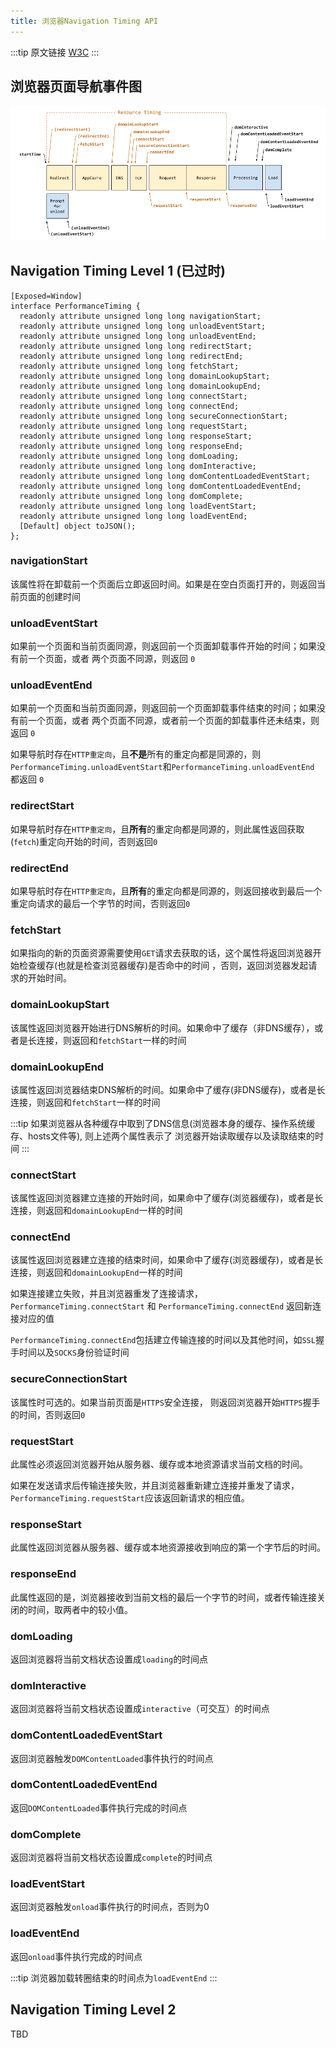 ```yaml
---
title: 浏览器Navigation Timing API
---
```


:::tip 原文链接
[W3C](https://w3c.github.io/navigation-timing/#dom-performancenavigationtiming)
:::

## 浏览器页面导航事件图
![events](./image/navigation-timing.png)

## Navigation Timing Level 1 (已过时)

```text
[Exposed=Window]
interface PerformanceTiming {
  readonly attribute unsigned long long navigationStart;
  readonly attribute unsigned long long unloadEventStart;
  readonly attribute unsigned long long unloadEventEnd;
  readonly attribute unsigned long long redirectStart;
  readonly attribute unsigned long long redirectEnd;
  readonly attribute unsigned long long fetchStart;
  readonly attribute unsigned long long domainLookupStart;
  readonly attribute unsigned long long domainLookupEnd;
  readonly attribute unsigned long long connectStart;
  readonly attribute unsigned long long connectEnd;
  readonly attribute unsigned long long secureConnectionStart;
  readonly attribute unsigned long long requestStart;
  readonly attribute unsigned long long responseStart;
  readonly attribute unsigned long long responseEnd;
  readonly attribute unsigned long long domLoading;
  readonly attribute unsigned long long domInteractive;
  readonly attribute unsigned long long domContentLoadedEventStart;
  readonly attribute unsigned long long domContentLoadedEventEnd;
  readonly attribute unsigned long long domComplete;
  readonly attribute unsigned long long loadEventStart;
  readonly attribute unsigned long long loadEventEnd;
  [Default] object toJSON();
};
```


### navigationStart
该属性将在卸载前一个页面后立即返回时间。如果是在空白页面打开的，则返回当前页面的创建时间  


### unloadEventStart
如果前一个页面和当前页面同源，则返回前一个页面卸载事件开始的时间；如果没有前一个页面，或者
两个页面不同源，则返回 `0`  

### unloadEventEnd
如果前一个页面和当前页面同源，则返回前一个页面卸载事件结束的时间；如果没有前一个页面，或者
两个页面不同源，或者前一个页面的卸载事件还未结束，则返回 `0`

如果导航时存在`HTTP重定向`，且**不是**所有的重定向都是同源的，则` PerformanceTiming.unloadEventStart `和`PerformanceTiming.unloadEventEnd` 都返回 `0`


### redirectStart
如果导航时存在`HTTP重定向`，且**所有**的重定向都是同源的，则此属性返回获取(`fetch`)重定向开始的时间，否则返回`0`


### redirectEnd
如果导航时存在`HTTP重定向`，且**所有**的重定向都是同源的，则返回接收到最后一个重定向请求的最后一个字节的时间，否则返回`0`


### fetchStart
如果指向的新的页面资源需要使用`GET`请求去获取的话，这个属性将返回浏览器开始检查缓存(也就是检查浏览器缓存)是否命中的时间
，否则，返回浏览器发起请求的开始时间。


### domainLookupStart
该属性返回浏览器开始进行DNS解析的时间。如果命中了缓存（非DNS缓存），或者是长连接，则返回和`fetchStart`一样的时间

### domainLookupEnd
该属性返回浏览器结束DNS解析的时间。如果命中了缓存(非DNS缓存)，或者是长连接，则返回和`fetchStart`一样的时间

:::tip
如果浏览器从各种缓存中取到了DNS信息(浏览器本身的缓存、操作系统缓存、hosts文件等), 则上述两个属性表示了
浏览器开始读取缓存以及读取结束的时间
:::

### connectStart
该属性返回浏览器建立连接的开始时间，如果命中了缓存(浏览器缓存)，或者是长连接，则返回和`domainLookupEnd`一样的时间

### connectEnd
该属性返回浏览器建立连接的结束时间，如果命中了缓存(浏览器缓存)，或者是长连接，则返回和`domainLookupEnd`一样的时间

如果连接建立失败，并且浏览器重发了连接请求，`PerformanceTiming.connectStart` 和 `PerformanceTiming.connectEnd`
返回新连接对应的值

`PerformanceTiming.connectEnd`包括建立传输连接的时间以及其他时间，如`SSL`握手时间以及`SOCKS`身份验证时间


### secureConnectionStart
该属性时可选的。如果当前页面是`HTTPS`安全连接， 则返回浏览器开始`HTTPS`握手的时间，否则返回`0`

### requestStart
此属性必须返回浏览器开始从服务器、缓存或本地资源请求当前文档的时间。

如果在发送请求后传输连接失败，并且浏览器重新建立连接并重发了请求， `PerformanceTiming.requestStart`应该返回新请求的相应值。


### responseStart
此属性返回浏览器从服务器、缓存或本地资源接收到响应的第一个字节后的时间。

### responseEnd
此属性返回的是，浏览器接收到当前文档的最后一个字节的时间，或者传输连接关闭的时间，取两者中的较小值。

### domLoading
返回浏览器将当前文档状态设置成`loading`的时间点


### domInteractive
返回浏览器将当前文档状态设置成`interactive`（可交互）的时间点

### domContentLoadedEventStart
返回浏览器触发`DOMContentLoaded`事件执行的时间点

### domContentLoadedEventEnd
返回`DOMContentLoaded`事件执行完成的时间点

### domComplete
返回浏览器将当前文档状态设置成`complete`的时间点

### loadEventStart
返回浏览器触发`onload`事件执行的时间点，否则为0

### loadEventEnd
返回`onload`事件执行完成的时间点

:::tip
浏览器加载转圈结束的时间点为`loadEventEnd`
:::


## Navigation Timing Level 2
TBD
